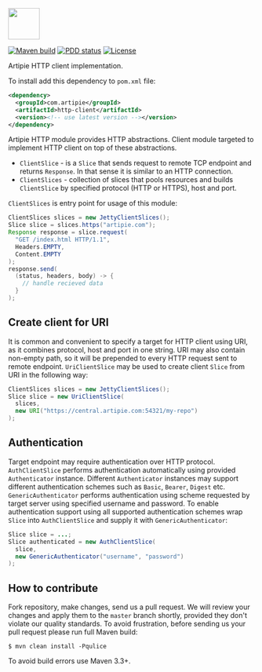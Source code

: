 <img src="https://www.artipie.com/logo.svg" width="64px" height="64px"/>

[![Maven build](https://github.com/artipie/http-client/workflows/Maven%20Build/badge.svg)](https://github.com/artipie/http-client/actions?query=workflow%3A%22Maven+Build%22)
[![PDD status](http://www.0pdd.com/svg?name=artipie/http-client)](http://www.0pdd.com/p?name=artipie/http-client)
[![License](https://img.shields.io/github/license/artipie/http-client.svg?style=flat-square)](https://github.com/artipie/http-client/blob/master/LICENSE)

Artipie HTTP client implementation.

To install add this dependency to `pom.xml` file:
```xml
<dependency>
  <groupId>com.artipie</groupId>
  <artifactId>http-client</artifactId>
  <version><!-- use latest version --></version>
</dependency>
```

Artipie HTTP module provides HTTP abstractions. Client module targeted to implement
HTTP client on top of these abstractions.

- `ClientSlice` - is a `Slice` that sends request to remote TCP endpoint and returns
`Response`. In that sense it is similar to an HTTP connection.
- `ClientSlices` - collection of slices that pools resources
and builds `ClientSlice` by specified protocol (HTTP or HTTPS), host and port.

`ClientSlices` is entry point for usage of this module:

```java
ClientSlices slices = new JettyClientSlices();
Slice slice = slices.https("artipie.com");
Response response = slice.request(
  "GET /index.html HTTP/1.1",
  Headers.EMPTY,
  Content.EMPTY
);
response.send(
  (status, headers, body) -> {
    // handle recieved data
  }
);
``` 

## Create client for URI

It is common and convenient to specify a target for HTTP client using URI,
as it combines protocol, host and port in one string. URI may also contain non-empty path,
so it will be prepended to every HTTP request sent to remote endpoint.
`UriClientSlice` may be used to create client `Slice` from URI in the following way:

```java
ClientSlices slices = new JettyClientSlices();
Slice slice = new UriClientSlice(
  slices,
  new URI("https://central.artipie.com:54321/my-repo")
);
```

## Authentication

Target endpoint may require authentication over HTTP protocol. 
`AuthClientSlice` performs authentication automatically using provided `Authenticator` instance.
Different `Authenticator` instances may support different authentication schemes 
such as `Basic`, `Bearer`, `Digest` etc. 
`GenericAuthenticator` performs authentication using scheme requested by target server 
using specified username and password. 
To enable authentication support using all supported authentication schemes 
wrap `Slice` into `AuthClientSlice` and supply it with `GenericAuthenticator`:

```java
Slice slice = ...;
Slice authenticated = new AuthClientSlice(
  slice,
  new GenericAuthenticator("username", "password")
);
```

## How to contribute

Fork repository, make changes, send us a pull request. We will review
your changes and apply them to the `master` branch shortly, provided
they don't violate our quality standards. To avoid frustration, before
sending us your pull request please run full Maven build:

```
$ mvn clean install -Pqulice
```

To avoid build errors use Maven 3.3+.
